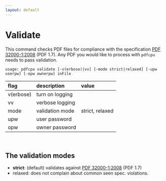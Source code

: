 ```yaml
---
layout: default
---
```


# Validate

This command checks PDF files for compliance with the specification [PDF 32000-1:2008](https://www.adobe.com/content/dam/acom/en/devnet/pdf/pdfs/PDF32000_2008.pdf) (PDF 1.7). Any PDF you would like to process with `pdfcpu` needs to pass validation.

```
usage: pdfcpu validate [-v(erbose)|vv] [-mode strict|relaxed] [-upw userpw] [-opw ownerpw] inFile
```

| flag         | description       | value
|:-------------|:------------------|:-----
| v(erbose)    | turn on logging   |
| vv           | verbose logging   |
| mode         | validation mode   | strict, relaxed
| upw          | user password     |  
| opw          | owner password    |

<br>

## The validation modes

* **strict**: (default) validates against [PDF 32000-1:2008](https://www.adobe.com/content/dam/acom/en/devnet/pdf/pdfs/PDF32000_2008.pdf) (PDF 1.7)
* relaxed: does not complain about common seen spec. violations.